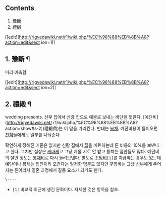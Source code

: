 ## Contents

    

1. 豫斷 
2. 禮緞 

[[edit](http://rigvedawiki.net/r1/wiki.php/%EC%98%88%EB%8B%A8?action=edit&sect
ion=1)]

## 1. 豫斷 ¶

미리 예측함.

[[edit](http://rigvedawiki.net/r1/wiki.php/%EC%98%88%EB%8B%A8?action=edit&sect
ion=2)]

## 2. 禮緞 ¶

wedding presents. 신부 집에서 신랑 집으로 예물로 보내는 비단을 뜻한다. [예단비](http://rigvedawiki.net/
r1/wiki.php/%EC%98%88%EB%8B%A8?action=show#s-2)(禮緞費)는 이 말을 가리킨다. 반대는
[봉채](%EB%B4%89%EC%B1%84.md). 예단비용이 들어오면 [친척](%EC%B9%9C%EC%B2%99.md)들에게도
일부를 나눠준다.

  

확연하게 정해진 기준은 없지만 신랑 집에서 [집](%EC%A7%91.md)을 마련하는데 든 비용의 10%를 보낸다고 한다. 그치만
실상은 [케바케](%EC%BC%80%EB%B0%94%EC%BC%80.md)고 그냥 예물 서로 안 받고 퉁치는 집안들도 많다. 예단비의
절반 정도는 [봉채비](%EB%B4%89%EC%B1%84%EB%B9%84.md)로 다시 돌려보낸다. 별도로
[꾸밈비](%EA%BE%B8%EB%B0%88%EB%B9%84.md)`[1]`를 지급하는 경우도 있는데 예단이나 봉채는 집안끼리 오간다는
일정한 명분도 있지만 꾸밈비는 그냥 [신부](%EC%8B%A0%EB%B6%80.md)에게 주어지는 돈이라서 결혼 과정에서 갈등 요소가
되기도 한다.

`\----`

  * `[1]` 비교적 최근에 생긴 문화이다. 자세한 것은 항목을 참조.

